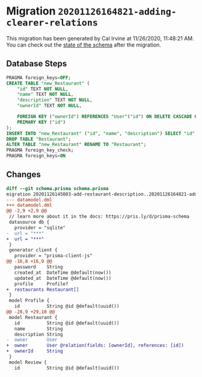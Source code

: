 # Migration `20201126164821-adding-clearer-relations`

This migration has been generated by Cal Irvine at 11/26/2020, 11:48:21 AM.
You can check out the [state of the schema](./schema.prisma) after the migration.

## Database Steps

```sql
PRAGMA foreign_keys=OFF;
CREATE TABLE "new_Restaurant" (
    "id" TEXT NOT NULL,
    "name" TEXT NOT NULL,
    "description" TEXT NOT NULL,
    "ownerId" TEXT NOT NULL,

    FOREIGN KEY ("ownerId") REFERENCES "User"("id") ON DELETE CASCADE ON UPDATE CASCADE,
    PRIMARY KEY ("id")
);
INSERT INTO "new_Restaurant" ("id", "name", "description") SELECT "id", "name", "description" FROM "Restaurant";
DROP TABLE "Restaurant";
ALTER TABLE "new_Restaurant" RENAME TO "Restaurant";
PRAGMA foreign_key_check;
PRAGMA foreign_keys=ON
```

## Changes

```diff
diff --git schema.prisma schema.prisma
migration 20201126145003-add-restaurant-description..20201126164821-adding-clearer-relations
--- datamodel.dml
+++ datamodel.dml
@@ -2,9 +2,9 @@
 // learn more about it in the docs: https://pris.ly/d/prisma-schema
 datasource db {
   provider = "sqlite"
-  url = "***"
+  url = "***"
 }
 generator client {
   provider = "prisma-client-js"
@@ -16,8 +16,9 @@
   password    String
   created_at  DateTime @default(now())
   updated_at  DateTime @default(now())
   profile     Profile?
+  restaurants Restaurant[]
 }
 model Profile {
   id          String @id @default(uuid())
@@ -28,9 +29,10 @@
 model Restaurant {
   id          String @id @default(uuid())
   name        String
   description String
-  owner       User
+  owner       User @relation(fields: [ownerId], references: [id])
+  ownerId     String
 }
 model Review {
   id          String @id @default(uuid())
```


